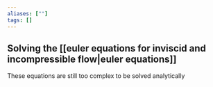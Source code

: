 ```yaml
---
aliases: [""]
tags: []
---
```


## Solving the [[euler equations for inviscid and incompressible flow|euler equations]]

These equations are still too complex to be solved analytically
